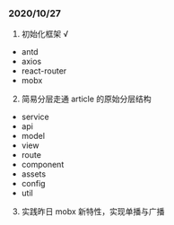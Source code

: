 ### 2020/10/27
1. 初始化框架 √
  - antd
  - axios
  - react-router
  - mobx
2. 简易分层走通 article 的原始分层结构
  - service
  - api
  - model
  - view
  - route
  - component
  - assets
  - config
  - util
3. 实践昨日 mobx 新特性，实现单播与广播